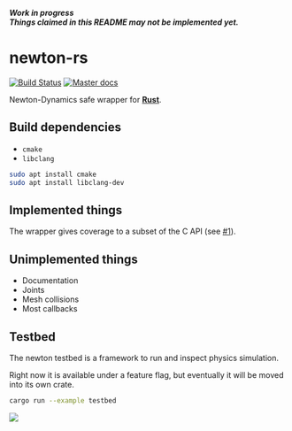 ***Work in progress***<br>
***Things claimed in this README may not be implemented yet.***

# newton-rs

[![Build Status](https://img.shields.io/travis/germangb/newton-rs/master.svg?style=flat-square)](https://travis-ci.org/germangb/newton-rs)
[![Master docs](https://img.shields.io/badge/docs-master-blue.svg?style=flat-square)](https://germangb.github.io/newton-rs/)

Newton-Dynamics safe wrapper for [**Rust**][rustlang].

## Build dependencies

* `cmake`
* `libclang`

```bash
sudo apt install cmake
sudo apt install libclang-dev
```

## Implemented things

The wrapper gives coverage to a subset of the C API (see [#1][issue]).

## Unimplemented things

* Documentation
* Joints
* Mesh collisions
* Most callbacks

## Testbed

The newton testbed is a framework to run and inspect physics simulation.

Right now it is available under a feature flag, but eventually it will be moved into its own crate.

```bash
cargo run --example testbed
```

![][testbed]

[testbed]: assets/testbed.png
[rustlang]: https://www.rust-lang.org/
[issue]: https://github.com/germangb/newton-rs/issues/1